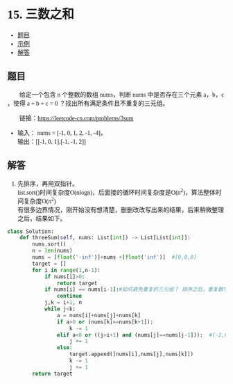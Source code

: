 <font face="微软雅黑">

# 15. 三数之和

- [题目](#题目)
- [示例](#示例)
- [解答](#解答)

## 题目
&emsp;&emsp;给定一个包含 n 个整数的数组 nums，判断 nums 中是否存在三个元素 a，b，c ，使得 a + b + c = 0 ？找出所有满足条件且不重复的三元组。

&emsp;&emsp;链接：https://leetcode-cn.com/problems/3sum

*  输入： nums = [-1, 0, 1, 2, -1, -4]，<br/>
输出：[[-1, 0, 1],[-1, -1, 2]]<br/>


## 解答

1. 先排序，再用双指针。<br/>
list.sort()时间复杂度O(nlogn)，后面接的循环时间复杂度是O(n<sup>2</sup>)，算法整体时间复杂度O(n<sup>2</sup>)<br/>
有很多边界情况，刚开始没有想清楚，删删改改写出来的结果，后来稍微整理之后，结果如下。<br/>
```python
class Solution:
    def threeSum(self, nums: List[int]) -> List[List[int]]:
        nums.sort()
        n = len(nums)
        nums = [float('-inf')]+nums +[float('inf')]  #[0,0,0]
        target = []
        for i in range(1,n-1):
            if nums[i]>0: 
                return target
            if nums[i] == nums[i-1]:#如何避免重复的三元组？ 排序之后，重复数字相邻，所以跳过重复数字。
                continue
            j,k = i+1, n
            while j<k:
                a = nums[i]+nums[j]+nums[k]
                if a>0 or (nums[k]==nums[k+1]):
                    k -= 1
                elif a<0 or ((j>i+1) and (nums[j]==nums[j-1])):  #[-2,0,0,2,2]
                    j += 1
                else:
                    target.append([nums[i],nums[j],nums[k]])
                    k -= 1
                    j += 1
        return target
```

</font>
